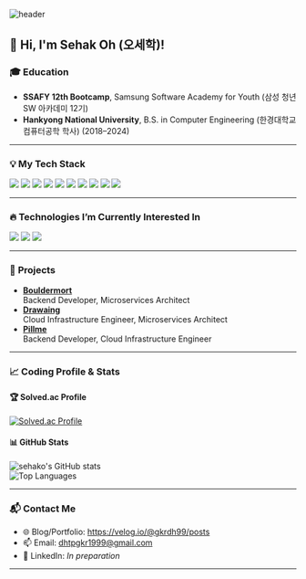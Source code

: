 ![header](https://capsule-render.vercel.app/api?text=Sehako&fontSize=40&color=gradient&type=waving&animation=fadeIn)  

## 👋 Hi, I'm Sehak Oh (오세학)!  

### 🎓 **Education**  
- **SSAFY 12th Bootcamp**, Samsung Software Academy for Youth (삼성 청년 SW 아카데미 12기)
- **Hankyong National University**, B.S. in Computer Engineering (한경대학교 컴퓨터공학 학사) (2018–2024)
---

### 💡 **My Tech Stack**

<p>
  <img src="https://img.shields.io/badge/Java-ED8B00?style=flat-square&logo=openjdk&logoColor=white" /> 
  <img src="https://img.shields.io/badge/Spring-6DB33F?style=flat-square&logo=Spring&logoColor=white"/> 
  <img src="https://img.shields.io/badge/Thymeleaf-005F0F?style=flat-square&logo=thymeleaf&logoColor=white"/> 
  <img src="https://img.shields.io/badge/HTML5-E34F26?style=flat-square&logo=html5&logoColor=white"/> 
  <img src="https://img.shields.io/badge/Bootstrap-7952B3?style=flat-square&logo=bootstrap&logoColor=white"/> 
  <img src="https://img.shields.io/badge/JavaScript-F7DF1E?style=flat-square&logo=JavaScript&logoColor=white">
  <img src="https://img.shields.io/badge/Vue.js-4FC08D?style=flat-square&logo=vue.js&logoColor=white"/> 
  <img src="https://img.shields.io/badge/MySQL-4479A1?style=flat-square&logo=mysql&logoColor=white"/> 
  <img src="https://img.shields.io/badge/Docker-2496ED?style=flat-square&logo=Docker&logoColor=white"/> 
  <img src="https://img.shields.io/badge/Jenkins-D24939?style=flat-square&logo=Jenkins&logoColor=white">
</p>

---

### 🔥 Technologies I’m Currently Interested In

<p>
  <img src="https://img.shields.io/badge/kubernetes-326CE5?style=flat-square&logo=kubernetes&logoColor=white"/> 
  <img src="https://img.shields.io/badge/React-61DAFB?style=flat-square&logo=react&logoColor=white"/> 
  <img src="https://img.shields.io/badge/Kotlin-7F52FF?style=flat-square&logo=Kotlin&logoColor=white"/>
</p>

---

### 🚀 **Projects**  

- [**Bouldermort**](https://github.com/Bouldermort-Team/Bouldermort)  
Backend Developer, Microservices Architect
- [**Drawaing**](https://github.com/AIOI-Team/Drawaing)  
Cloud Infrastructure Engineer, Microservices Architect
- [**Pillme**](https://github.com/American-Startup/Pillme)  
Backend Developer, Cloud Infrastructure Engineer
---

### 📈 **Coding Profile & Stats**  
#### 🏆 **Solved.ac Profile**  
[![Solved.ac Profile](http://mazassumnida.wtf/api/generate_badge?boj=dhtpgkr1999)](https://solved.ac/dhtpgkr1999)  

#### 📊 **GitHub Stats**  
![sehako's GitHub stats](https://github-readme-stats.vercel.app/api?username=sehako&show_icons=true)  
![Top Languages](https://github-readme-stats.vercel.app/api/top-langs/?username=sehako&layout=compact)  

---

### 📬 **Contact Me**  
- 🌐 Blog/Portfolio: https://velog.io/@gkrdh99/posts
- 📫 Email: dhtpgkr1999@gmail.com  
- 💼 LinkedIn: *In preparation* 

---

<!-- 
### 🌟 **Fun Fact**   -->
